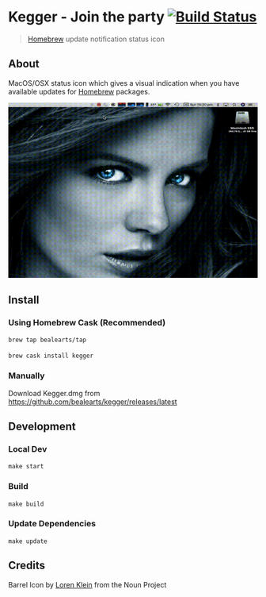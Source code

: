 # Kegger - Join the party [![Build Status](https://github.com/bealearts/kegger/actions/workflows/build.yml/badge.svg)](https://github.com/bealearts/kegger/actions/workflows/build.yml)

> [Homebrew](https://brew.sh/) update notification status icon

## About

MacOS/OSX status icon which gives a visual indication when you have available updates for [Homebrew](https://brew.sh/) packages.

![Demo](docs/demo.gif)

## Install

### Using Homebrew Cask (Recommended)

```shell
brew tap bealearts/tap

brew cask install kegger
```

### Manually

Download Kegger.dmg from https://github.com/bealearts/kegger/releases/latest

## Development

### Local Dev
```shell
make start
```

### Build
```shell
make build
```

### Update Dependencies
```shell
make update
```

## Credits

Barrel Icon by [Loren Klein](https://thenounproject.com/lorenklein/) from the Noun Project
